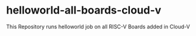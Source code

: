 # helloworld-all-boards-cloud-v
This Repository runs helloworld job on all RISC-V Boards added in Cloud-V
